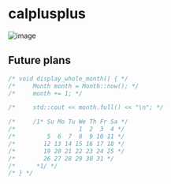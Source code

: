 # calplusplus

![image](https://github.com/JakeRoggenbuck/calplusplus/assets/35516367/eb5da3cb-0b64-4e2c-a125-28d67acb9a70)

## Future plans

```c
/* void display_whole_month() { */
/*     Month month = Month::now(); */
/*     month += 1; */

/*     std::cout << month.full() << "\n"; */

/*     /1* Su Mo Tu We Th Fr Sa */
/*                  1  2  3  4 */
/*         5  6  7  8  9 10 11 */
/*        12 13 14 15 16 17 18 */
/*        19 20 21 22 23 24 25 */
/*        26 27 28 29 30 31 */
/*      *1/ */
/* } */
```
